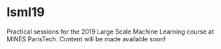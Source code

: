 # lsml19
Practical sessions for the 2019 Large Scale Machine Learning course at MINES ParisTech. Content will be made available soon!
